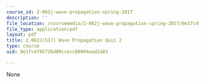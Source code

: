 ```yaml
---
course_id: 2-062j-wave-propagation-spring-2017
description: ''
file_location: /coursemedia/2-062j-wave-propagation-spring-2017/0e1fc4f85726d09ccecc00904aad2a83_MIT2_062J_S17_quiz2.pdf
file_type: application/pdf
layout: pdf
title: 2.062J(S17) Wave Propagation Quiz 2
type: course
uid: 0e1fc4f85726d09ccecc00904aad2a83

---
```

None